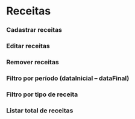 # Receitas

### Cadastrar receitas

### Editar receitas

### Remover receitas

### Filtro por período (dataInicial – dataFinal)
### Filtro por tipo de receita
### Listar total de receitas
